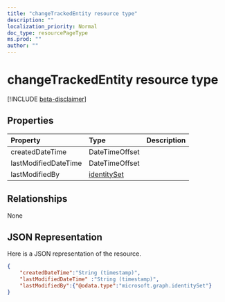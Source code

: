```yaml
---
title: "changeTrackedEntity resource type"
description: ""
localization_priority: Normal
doc_type: resourcePageType
ms.prod: ""
author: ""
---
```


# changeTrackedEntity resource type

[!INCLUDE [beta-disclaimer](../../includes/beta-disclaimer.md)]

## Properties
|Property|Type|Description|
|:---|:---|:---|
|createdDateTime| DateTimeOffset| |
|lastModifiedDateTime| DateTimeOffset| |
|lastModifiedBy| [identitySet](identityset.md) | |

## Relationships
None
## JSON Representation
Here is a JSON representation of the resource.
<!--{
  "blockType": "resource",
  "optionalProperties": [
  ],
  "@odata.type": "microsoft.graph.changeTrackedEntity",
  "baseType":"microsoft.graph.entity",
  "abstract":true
}-->

``` json
{
    "createdDateTime":"String (timestamp)",
    "lastModifiedDateTime" :"String (timestamp)",
    "lastModifiedBy":{"@odata.type":"microsoft.graph.identitySet"}
}
```



